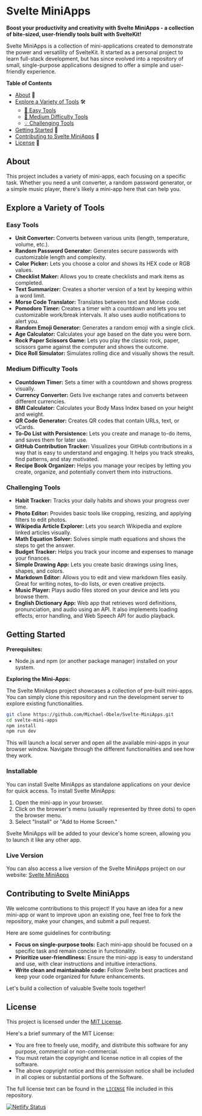 # Svelte MiniApps

**Boost your productivity and creativity with Svelte MiniApps - a collection of bite-sized, user-friendly tools built with SvelteKit!**

Svelte MiniApps is a collection of mini-applications created to demonstrate the power and versatility of SvelteKit. It started as a personal project to learn full-stack development, but has since evolved into a repository of small, single-purpose applications designed to offer a simple and user-friendly experience.

**Table of Contents**

- [About](#about) 📝
- [Explore a Variety of Tools](#explore-a-variety-of-tools) 🛠️
  - [🌟 Easy Tools](#easy-tools)
  - [🚀 Medium Difficulty Tools](#medium-difficulty-tools)
  - [💡 Challenging Tools](#challenging-tools)
- [Getting Started](#getting-started) 🏁
- [Contributing to Svelte MiniApps](#contributing-to-svelte-miniapps) 🤝
- [License](#license) 📄


## About

This project includes a variety of mini-apps, each focusing on a specific task. Whether you need a unit converter, a random password generator, or a simple music player, there's likely a mini-app here that can help you.

## Explore a Variety of Tools

### Easy Tools

- **Unit Converter:** Converts between various units (length, temperature, volume, etc.).
- **Random Password Generator:** Generates secure passwords with customizable length and complexity.
- **Color Picker:** Lets you choose a color and shows its HEX code or RGB values.
- **Checklist Maker:** Allows you to create checklists and mark items as completed.
- **Text Summarizer:** Creates a shorter version of a text by keeping within a word limit.
- **Morse Code Translator:** Translates between text and Morse code.
- **Pomodoro Timer:** Creates a timer with a countdown and lets you set customizable work/break intervals. It also uses audio notifications to alert you.
- **Random Emoji Generator:** Generates a random emoji with a single click.
- **Age Calculator:** Calculates your age based on the date you were born.
- **Rock Paper Scissors Game:** Lets you play the classic rock, paper, scissors game against the computer and shows the outcome.
- **Dice Roll Simulator:** Simulates rolling dice and visually shows the result.

### Medium Difficulty Tools

- **Countdown Timer:** Sets a timer with a countdown and shows progress visually.
- **Currency Converter:** Gets live exchange rates and converts between different currencies.
- **BMI Calculator:** Calculates your Body Mass Index based on your height and weight.
- **QR Code Generator:** Creates QR codes that contain URLs, text, or vCards.
- **To-Do List with Persistence:** Lets you create and manage to-do items, and saves them for later use.
- **GitHub Contribution Tracker:** Visualizes your GitHub contributions in a way that is easy to understand and engaging. It helps you track streaks, find patterns, and stay motivated.
- **Recipe Book Organizer:** Helps you manage your recipes by letting you create, organize, and potentially convert them into instructions.

### Challenging Tools

- **Habit Tracker:** Tracks your daily habits and shows your progress over time.
- **Photo Editor:** Provides basic tools like cropping, resizing, and applying filters to edit photos.
- **Wikipedia Article Explorer:** Lets you search Wikipedia and explore linked articles visually.
- **Math Equation Solver:** Solves simple math equations and shows the steps to get the answer.
- **Budget Tracker:** Helps you track your income and expenses to manage your finances.
- **Simple Drawing App:** Lets you create basic drawings using lines, shapes, and colors.
- **Markdown Editor:** Allows you to edit and view markdown files easily. Great for writing notes, to-do lists, or even creative projects. 
- **Music Player:** Plays audio files stored on your device and lets you browse them.
- **English Dictionary App:** Web app that retrieves word definitions, pronunciation, and audio using an API. It also implements loading effects, error handling, and Web Speech API for audio playback.

## Getting Started

**Prerequisites:**

- Node.js and npm (or another package manager) installed on your system.

**Exploring the Mini-Apps:**

The Svelte MiniApps project showcases a collection of pre-built mini-apps. You can simply clone this repository and run the development server to explore existing functionalities.

```bash
git clone https://github.com/Michael-Obele/Svelte-MiniApps.git
cd svelte-mini-apps
npm install  
npm run dev  
```

This will launch a local server and open all the available mini-apps in your browser window. Navigate through the different functionalities and see how they work.

### Installable

You can install Svelte MiniApps as standalone applications on your device for quick access. To install Svelte MiniApps:

1. Open the mini-app in your browser.
2. Click on the browser's menu (usually represented by three dots) to open the browser menu.
3. Select "Install" or "Add to Home Screen."

Svelte MiniApps will be added to your device's home screen, allowing you to launch it like any other app.

### Live Version
You can also access a live version of the Svelte MiniApps project on our website: [Svelte MiniApps](https://svelte-mini-apps.netlify.app/)


## Contributing to Svelte MiniApps

We welcome contributions to this project! If you have an idea for a new mini-app or want to improve upon an existing one, feel free to fork the repository, make your changes, and submit a pull request.

Here are some guidelines for contributing:

- **Focus on single-purpose tools:** Each mini-app should be focused on a specific task and remain concise in functionality.
- **Prioritize user-friendliness:** Ensure the mini-app is easy to understand and use, with clear instructions and intuitive interactions.
- **Write clean and maintainable code:** Follow Svelte best practices and keep your code organized for future enhancements.

Let's build a collection of valuable Svelte tools together!

## License

This project is licensed under the [MIT License](https://opensource.org/licenses/mit).

Here's a brief summary of the MIT License:

- You are free to freely use, modify, and distribute this software for any purpose, commercial or non-commercial.
- You must retain the copyright and license notice in all copies of the software.
- The above copyright notice and this permission notice shall be included in all copies or substantial portions of the Software.

The full license text can be found in the [`LICENSE`](LICENSE) file included in this repository.

[![Netlify Status](https://api.netlify.com/api/v1/badges/0d21d41b-36d1-4e3e-9d4a-897788f50b7b/deploy-status)](https://app.netlify.com/sites/svelte-mini-apps/deploys)